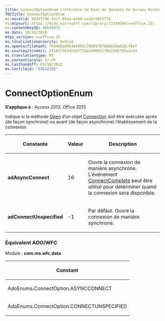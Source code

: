 ```yaml
---
title: ConnectOptionEnum (référence de base de données de bureau Access)
TOCTitle: ConnectOptionEnum
ms:assetid: 803d3fd6-93cf-85ea-eeb0-ca1bc965577d
ms:mtpsurl: https://msdn.microsoft.com/library/JJ249544(v=office.15)
ms:contentKeyID: 48545921
ms.date: 10/18/2018
mtps_version: v=office.15
ms.localizationpriority: medium
ms.openlocfilehash: f68406dd00404095c7858570709b629a610cf0ef
ms.sourcegitcommit: 241637561d21b7752ec690b5179e72b6703eaced
ms.translationtype: MT
ms.contentlocale: fr-FR
ms.lasthandoff: 03/18/2022
ms.locfileid: "63632258"
---
```

# <a name="connectoptionenum"></a>ConnectOptionEnum

**S’applique à** : Access 2013, Office 2013

Indique si la méthode [Open](open-method-ado-connection.md) d’un objet [Connection](connection-object-ado.md) doit être exécutée après (de façon synchrone) ou avant (de façon asynchrone) l’établissement de la connexion.


<table>
<colgroup>
<col />
<col />
<col />
</colgroup>
<thead>
<tr class="header">
<th><p>Constante</p></th>
<th><p>Valeur</p></th>
<th><p>Description</p></th>
</tr>
</thead>
<tbody>
<tr class="odd">
<td><p><strong>adAsyncConnect</strong></p></td>
<td><p>16</p></td>
<td><p>Ouvre la connexion de manière asynchrone. L’événement <a href="connectcomplete-and-disconnect-events-ado.md">ConnectComplete</a> peut être utilisé pour déterminer quand la connexion sera disponible.</p></td>
</tr>
<tr class="even">
<td><p><strong>adConnectUnspecified</strong></p></td>
<td><p>-1</p></td>
<td><p>Par défaut. Ouvre la connexion de manière synchrone.</p></td>
</tr>
</tbody>
</table>


### <a name="adowfc-equivalent"></a>Équivalent ADO/WFC

Module : **com.ms.wfc.data**

<table>
<colgroup>
<col />
</colgroup>
<thead>
<tr class="header">
<th><p>Constant</p></th>
</tr>
</thead>
<tbody>
<tr class="odd">
<td><p>AdoEnums.ConnectOption.ASYNCCONNECT</p></td>
</tr>
<tr class="even">
<td><p>AdoEnums.ConnectOption.CONNECTUNSPECIFIED</p></td>
</tr>
</tbody>
</table>


